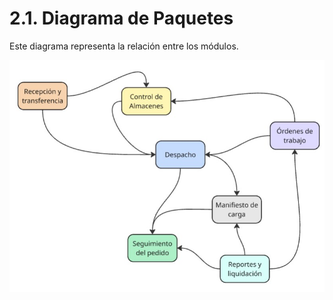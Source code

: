 # 2.1. Diagrama de Paquetes

Este diagrama representa la relación entre los módulos. 

![](paquetes.jpg)